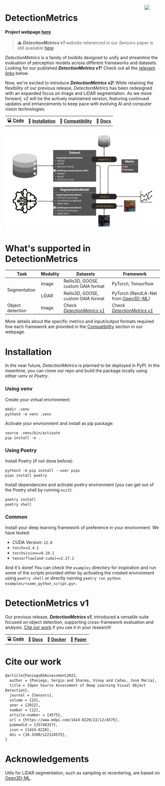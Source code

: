 <a href="https://mmg-ai.com/en/"><img src="https://jderobot.github.io/assets/images/logo.png" width="50" align="right" /></a>

# DetectionMetrics

#### Project webpage [here](https://jderobot.github.io/DetectionMetrics)

>&#9888;&#65039; ***DetectionMetrics v1*** website referenced in our *Sensors* paper is still available [here](https://jderobot.github.io/DetectionMetrics/v1)

*DetectionMetrics* is a family of toolkits designed to unify and streamline the evaluation of perception models across different frameworks and datasets. Looking for our published ***DetectionMetrics v1***? Check out all the [relevant links](#v1) below.

Now, we're excited to introduce ***DetectionMetrics v2***! While retaining the flexibility of our previous release, *DetectionMetrics* has been redesigned with an expanded focus on image and LiDAR segmentation. As we move forward, *v2* will be the actively maintained version, featuring continued updates and enhancements to keep pace with evolving AI and computer vision technologies.

<table style='font-size:100%'>
  <tr>
    <th>&#128187; <a href="https://github.com/JdeRobot/DetectionMetrics">Code</a></th>
    <th>&#128295; <a href="https://jderobot.github.io/DetectionMetrics/v2/installation">Installation</a></th>
    <th>&#129513; <a href="https://jderobot.github.io/DetectionMetrics/v2/compatibility">Compatibility</a></th>
    <th>&#128214; <a href="https://jderobot.github.io/DetectionMetrics/py_docs/_build/html/index.html">Docs</a></th>
  </tr>
</table>

![diagram](docs/assets/images/detectionmetricsv2_diagram.png)

# What's supported in DetectionMetrics

<table><thead>
  <tr>
    <th>Task</th>
    <th>Modality</th>
    <th>Datasets</th>
    <th>Framework</th>
  </tr></thead>
<tbody>
  <tr>
    <td rowspan="2">Segmentation</td>
    <td>Image</td>
    <td>Rellis3D, GOOSE, custom GAIA format</td>
    <td>PyTorch, Tensorflow</td>
  </tr>
  <tr>
    <td>LiDAR</td>
    <td>Rellis3D, GOOSE, custom GAIA format</td>
    <td>PyTorch (RandLA-Net from <a href="https://github.com/isl-org/Open3D-ML">Open3D-ML</a>)</td>  </tr>
  <tr>
    <td>Object detection</td>
    <td>Image</td>
    <td>Check <a href="https://jderobot.github.io/DetectionMetrics/v1"><i>DetectionMetrics v1</i></a></td>
    <td>Check <a href="https://jderobot.github.io/DetectionMetrics/v1"><i>DetectionMetrics v1</i></a></td>
  </tr>
</tbody>
</table>

More details about the specific metrics and input/output formats required fow each framework are provided in the [Compatibility](/v2/compatibility) section in our webpage.


# Installation
In the near future, *DetectionMetrics* is planned to be deployed in PyPI. In the meantime, you can clone our repo and build the package locally using either *venv* or *Poetry*.

### Using venv
Create your virtual environment:
```
mkdir .venv
python3 -m venv .venv
```

Activate your environment and install as pip package:
```
source .venv/bin/activate
pip install -e .
```

### Using Poetry

Install Poetry (if not done before):
```
python3 -m pip install --user pipx
pipx install poetry
```

Install dependencies and activate poetry environment (you can get out of the Poetry shell by running `exit`):
```
poetry install
poetry shell
```

### Common
Install your deep learning framework of preference in your environment. We have tested:
- CUDA Version: `12.6`
- `torch==2.4.1`
- `torchvision==0.19.1`
- `tensorflow[and-cuda]==2.17.1`

And it's done! You can check the `examples` directory for inspiration and run some of the scripts provided either by activating the created environment using `poetry shell` or directly running `poetry run python examples/<some_python_script.py>`.

<h1 id="v1">DetectionMetrics v1</h1>

Our previous release, ***DetectionMetrics v1***, introduced a versatile suite focused on object detection, supporting cross-framework evaluation and analysis. [Cite our work](#cite) if you use it in your research!

<table style='font-size:100%'>
  <tr>
    <th>&#128187; <a href="https://github.com/JdeRobot/DetectionMetrics/releases/tag/v1.0.0">Code</a></th>
    <th>&#128214; <a href="https://jderobot.github.io/DetectionMetrics/v1">Docs</a></th>
    <th>&#128011; <a href="https://hub.docker.com/r/jderobot/detection-metrics">Docker</a></th>
    <th>&#128240; <a href="https://www.mdpi.com/1424-8220/22/12/4575">Paper</a></th>
  </tr>
</table>

<h1 id="cite">Cite our work</h1>

```
@article{PaniegoOSAssessment2022,
  author = {Paniego, Sergio and Sharma, Vinay and Cañas, José María},
  title = {Open Source Assessment of Deep Learning Visual Object Detection},
  journal = {Sensors},
  volume = {22},
  year = {2022},
  number = {12},
  article-number = {4575},
  url = {https://www.mdpi.com/1424-8220/22/12/4575},
  pubmedid = {35746357},
  issn = {1424-8220},
  doi = {10.3390/s22124575},
}
```

# Acknowledgements
Utils for LiDAR segmentation, such as sampling or recentering, are based on [Open3D-ML](https://github.com/isl-org/Open3D-ML).
